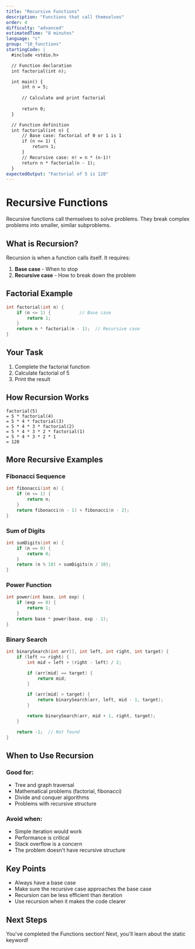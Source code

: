 ```yaml
---
title: "Recursive Functions"
description: "Functions that call themselves"
order: 4
difficulty: "advanced"
estimatedTime: "8 minutes"
language: "c"
group: "10_functions"
startingCode: |
  #include <stdio.h>

  // Function declaration
  int factorial(int n);

  int main() {
      int n = 5;
      
      // Calculate and print factorial
      
      return 0;
  }

  // Function definition
  int factorial(int n) {
      // Base case: factorial of 0 or 1 is 1
      if (n <= 1) {
          return 1;
      }
      // Recursive case: n! = n * (n-1)!
      return n * factorial(n - 1);
  }
expectedOutput: "Factorial of 5 is 120"
---
```


# Recursive Functions

Recursive functions call themselves to solve problems. They break complex problems into smaller, similar subproblems.

## What is Recursion?

Recursion is when a function calls itself. It requires:

1. **Base case** - When to stop
2. **Recursive case** - How to break down the problem

## Factorial Example

```c
int factorial(int n) {
    if (n <= 1) {           // Base case
        return 1;
    }
    return n * factorial(n - 1);  // Recursive case
}
```

## Your Task

1. Complete the factorial function
2. Calculate factorial of 5
3. Print the result

## How Recursion Works

```
factorial(5)
= 5 * factorial(4)
= 5 * 4 * factorial(3)
= 5 * 4 * 3 * factorial(2)
= 5 * 4 * 3 * 2 * factorial(1)
= 5 * 4 * 3 * 2 * 1
= 120
```

## More Recursive Examples

### Fibonacci Sequence

```c
int fibonacci(int n) {
    if (n <= 1) {
        return n;
    }
    return fibonacci(n - 1) + fibonacci(n - 2);
}
```

### Sum of Digits

```c
int sumDigits(int n) {
    if (n == 0) {
        return 0;
    }
    return (n % 10) + sumDigits(n / 10);
}
```

### Power Function

```c
int power(int base, int exp) {
    if (exp == 0) {
        return 1;
    }
    return base * power(base, exp - 1);
}
```

### Binary Search

```c
int binarySearch(int arr[], int left, int right, int target) {
    if (left <= right) {
        int mid = left + (right - left) / 2;

        if (arr[mid] == target) {
            return mid;
        }

        if (arr[mid] > target) {
            return binarySearch(arr, left, mid - 1, target);
        }

        return binarySearch(arr, mid + 1, right, target);
    }

    return -1;  // Not found
}
```

## When to Use Recursion

### Good for:

- Tree and graph traversal
- Mathematical problems (factorial, fibonacci)
- Divide and conquer algorithms
- Problems with recursive structure

### Avoid when:

- Simple iteration would work
- Performance is critical
- Stack overflow is a concern
- The problem doesn't have recursive structure

## Key Points

- Always have a base case
- Make sure the recursive case approaches the base case
- Recursion can be less efficient than iteration
- Use recursion when it makes the code clearer

## Next Steps

You've completed the Functions section! Next, you'll learn about the static keyword!

